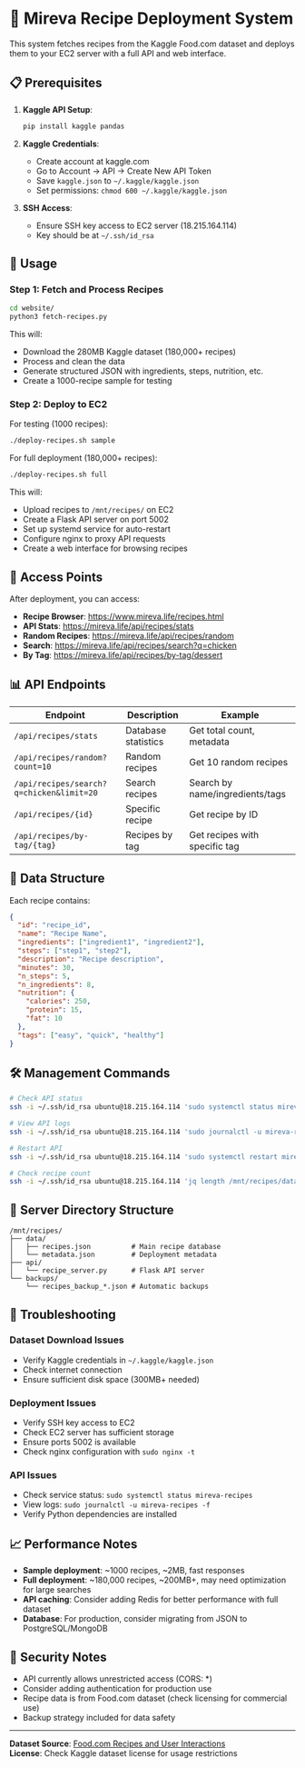 # 🍳 Mireva Recipe Deployment System

This system fetches recipes from the Kaggle Food.com dataset and deploys them to your EC2 server with a full API and web interface.

## 📋 Prerequisites

1. **Kaggle API Setup**:
   ```bash
   pip install kaggle pandas
   ```
   
2. **Kaggle Credentials**:
   - Create account at kaggle.com
   - Go to Account → API → Create New API Token
   - Save `kaggle.json` to `~/.kaggle/kaggle.json`
   - Set permissions: `chmod 600 ~/.kaggle/kaggle.json`

3. **SSH Access**:
   - Ensure SSH key access to EC2 server (18.215.164.114)
   - Key should be at `~/.ssh/id_rsa`

## 🚀 Usage

### Step 1: Fetch and Process Recipes
```bash
cd website/
python3 fetch-recipes.py
```

This will:
- Download the 280MB Kaggle dataset (180,000+ recipes)
- Process and clean the data
- Generate structured JSON with ingredients, steps, nutrition, etc.
- Create a 1000-recipe sample for testing

### Step 2: Deploy to EC2

For testing (1000 recipes):
```bash
./deploy-recipes.sh sample
```

For full deployment (180,000+ recipes):
```bash
./deploy-recipes.sh full
```

This will:
- Upload recipes to `/mnt/recipes/` on EC2
- Create a Flask API server on port 5002
- Set up systemd service for auto-restart
- Configure nginx to proxy API requests
- Create a web interface for browsing recipes

## 🔗 Access Points

After deployment, you can access:

- **Recipe Browser**: https://www.mireva.life/recipes.html
- **API Stats**: https://mireva.life/api/recipes/stats
- **Random Recipes**: https://mireva.life/api/recipes/random
- **Search**: https://mireva.life/api/recipes/search?q=chicken
- **By Tag**: https://mireva.life/api/recipes/by-tag/dessert

## 📊 API Endpoints

| Endpoint | Description | Example |
|----------|-------------|---------|
| `/api/recipes/stats` | Database statistics | Get total count, metadata |
| `/api/recipes/random?count=10` | Random recipes | Get 10 random recipes |
| `/api/recipes/search?q=chicken&limit=20` | Search recipes | Search by name/ingredients/tags |
| `/api/recipes/{id}` | Specific recipe | Get recipe by ID |
| `/api/recipes/by-tag/{tag}` | Recipes by tag | Get recipes with specific tag |

## 📁 Data Structure

Each recipe contains:
```json
{
  "id": "recipe_id",
  "name": "Recipe Name",
  "ingredients": ["ingredient1", "ingredient2"],
  "steps": ["step1", "step2"],
  "description": "Recipe description",
  "minutes": 30,
  "n_steps": 5,
  "n_ingredients": 8,
  "nutrition": {
    "calories": 250,
    "protein": 15,
    "fat": 10
  },
  "tags": ["easy", "quick", "healthy"]
}
```

## 🛠️ Management Commands

```bash
# Check API status
ssh -i ~/.ssh/id_rsa ubuntu@18.215.164.114 'sudo systemctl status mireva-recipes'

# View API logs
ssh -i ~/.ssh/id_rsa ubuntu@18.215.164.114 'sudo journalctl -u mireva-recipes -f'

# Restart API
ssh -i ~/.ssh/id_rsa ubuntu@18.215.164.114 'sudo systemctl restart mireva-recipes'

# Check recipe count
ssh -i ~/.ssh/id_rsa ubuntu@18.215.164.114 'jq length /mnt/recipes/data/recipes.json'
```

## 📂 Server Directory Structure

```
/mnt/recipes/
├── data/
│   ├── recipes.json          # Main recipe database
│   └── metadata.json         # Deployment metadata
├── api/
│   └── recipe_server.py      # Flask API server
└── backups/
    └── recipes_backup_*.json # Automatic backups
```

## 🔧 Troubleshooting

### Dataset Download Issues
- Verify Kaggle credentials in `~/.kaggle/kaggle.json`
- Check internet connection
- Ensure sufficient disk space (300MB+ needed)

### Deployment Issues
- Verify SSH key access to EC2
- Check EC2 server has sufficient storage
- Ensure ports 5002 is available
- Check nginx configuration with `sudo nginx -t`

### API Issues
- Check service status: `sudo systemctl status mireva-recipes`
- View logs: `sudo journalctl -u mireva-recipes -f`
- Verify Python dependencies are installed

## 📈 Performance Notes

- **Sample deployment**: ~1000 recipes, ~2MB, fast responses
- **Full deployment**: ~180,000 recipes, ~200MB+, may need optimization for large searches
- **API caching**: Consider adding Redis for better performance with full dataset
- **Database**: For production, consider migrating from JSON to PostgreSQL/MongoDB

## 🔐 Security Notes

- API currently allows unrestricted access (CORS: *)
- Consider adding authentication for production use
- Recipe data is from Food.com dataset (check licensing for commercial use)
- Backup strategy included for data safety

---

**Dataset Source**: [Food.com Recipes and User Interactions](https://www.kaggle.com/datasets/shuyangli94/food-com-recipes-and-user-interactions)  
**License**: Check Kaggle dataset license for usage restrictions
